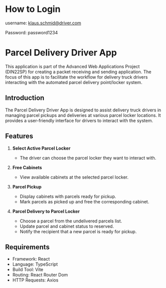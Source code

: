 # How to Login
username:
klaus.schmid@driver.com

Password:
password1234



# Parcel Delivery Driver App

This application is part of the Advanced Web Applications Project (DIN22SP) for creating a packet receiving and sending application. The focus of this app is to facilitate the workflow for delivery truck drivers interacting with the automated parcel delivery point/locker system.

## Introduction

The Parcel Delivery Driver App is designed to assist delivery truck drivers in managing parcel pickups and deliveries at various parcel locker locations. It provides a user-friendly interface for drivers to interact with the system.

## Features

1. **Select Active Parcel Locker**
   - The driver can choose the parcel locker they want to interact with.

2. **Free Cabinets**
   - View available cabinets at the selected parcel locker.

3. **Parcel Pickup**
   - Display cabinets with parcels ready for pickup.
   - Mark parcels as picked up and free the corresponding cabinet.

4. **Parcel Delivery to Parcel Locker**
   - Choose a parcel from the undelivered parcels list.
   - Update parcel and cabinet status to reserved.
   - Notify the recipient that a new parcel is ready for pickup.


## Requirements

- Framework: React 
- Language: TypeScript
- Build Tool: Vite  
- Routing: React Router Dom    
- HTTP Requests: Axios  

